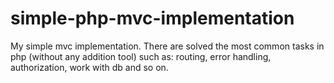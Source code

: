 # simple-php-mvc-implementation
My simple mvc implementation. There are solved the most common tasks in php 
(without any addition tool) such as: routing, error handling, authorization, work with db and so on.
